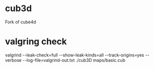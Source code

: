# cub3d
Fork of cube4d

# valgring check
valgrind --leak-check=full --show-leak-kinds=all --track-origins=yes --verbose --log-file=valgrind-out.txt ./cub3D maps/basic.cub